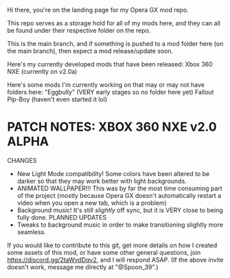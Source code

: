 Hi there, you're on the landing page for my Opera GX mod repo.

This repo serves as a storage hold for all of my mods here, and they can all be found under their respective folder on the repo.

This is the main branch, and if something is pushed to a mod folder here (on the main branch), then expect a mod release/update soon.

Here's my currently developed mods that have been released:
Xbox 360 NXE (currently on v2.0a)

Here's some mods I'm currently working on that may or may not have folders here:
"Eggbully" (VERY early stages so no folder here yet)
Fallout Pip-Boy (haven't even started it lol)

# PATCH NOTES: XBOX 360 NXE v2.0 ALPHA
CHANGES
- New Light Mode compatibility! Some colors have been altered to be darker so that they may work better with light backgrounds. 
- ANIMATED WALLPAPER!!! This was by far the most time consuming part of the project (mostly because Opera GX doesn't automatically restart a video when you open a new tab, which is a problem)
- Background music! It's still *slightly* off sync, but it is VERY close to being fully done.
PLANNED UPDATES
- Tweaks to background music in order to make transitioning slightly more seamless.

If you would like to contribute to this git, get more details on how I created some assets of this mod, or have some other general questions, join https://discord.gg/2taWvdDqv2, and I will respond ASAP.
(If the above invite doesn't work, message me directly at "@Spoon_39".)
